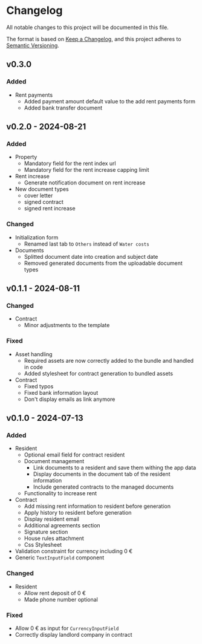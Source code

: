 # Changelog

All notable changes to this project will be documented in this file.

The format is based on [Keep a Changelog](https://keepachangelog.com/en/1.1.0/), and this project adheres to [Semantic Versioning](https://semver.org/spec/v2.0.0.html).

## v0.3.0

### Added

- Rent payments
    - Added payment amount default value to the add rent payments form
    - Added bank transfer document

## v0.2.0 - 2024-08-21

### Added

- Property
    - Mandatory field for the rent index url
    - Mandatory field for the rent increase capping limit
- Rent increase
    - Generate notification document on rent increase
- New document types
    - cover letter
    - signed contract
    - signed rent increase

### Changed

- Initialization form
    - Renamed last tab to `Others` instead of `Water costs`
- Documents
    - Splitted document date into creation and subject date
    - Removed generated documents from the uploadable document types

## v0.1.1 - 2024-08-11

### Changed

- Contract
    - Minor adjustments to the template

### Fixed

- Asset handling
    - Required assets are now correctly added to the bundle and handled in code
    - Added stylesheet for contract generation to bundled assets
- Contract
    - Fixed typos
    - Fixed bank information layout
    - Don't display emails as link anymore

## v0.1.0 - 2024-07-13

### Added

- Resident
    - Optional email field for contract resident
    - Document management
        - Link documents to a resident and save them withing the app data
        - Display documents in the document tab of the resident information
        - Include generated contracts to the managed documents
    - Functionality to increase rent 
- Contract
    - Add missing rent information to resident before generation
    - Apply history to resident before generation
    - Display resident email
    - Additional agreements section
    - Signature section
    - House rules attachment
    - Css Stylesheet
- Validation constraint for currency including 0 €
- Generic `TextInputField` component    

### Changed

- Resident
    - Allow rent deposit of 0 €
    - Made phone number optional

### Fixed

- Allow 0 € as input for `CurrencyInputField`
- Correctly display landlord company in contract


